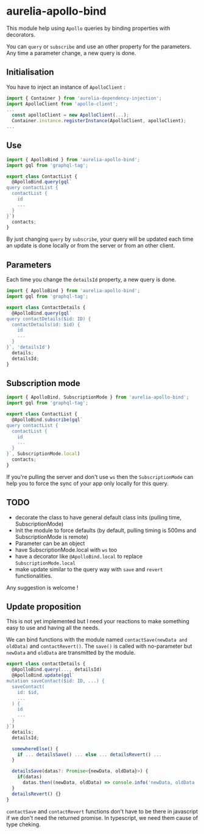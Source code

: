 # aurelia-apollo-bind

This module help using `Apollo` queries by binding properties with decorators.

You can `query` or `subscribe` and use an other property for the parameters.
Any time a parameter change, a new query is done.

## Initialisation

You have to inject an instance of `ApolloClient` :

```typescript
import { Container } from 'aurelia-dependency-injection';
import ApolloClient from 'apollo-client';
...
  const apolloClient = new ApolloClient(...);
  Container.instance.registerInstance(ApolloClient, apolloClient);
...
```

## Use

```typescript
import { ApolloBind } from 'aurelia-apollo-bind';
import gql from 'graphql-tag';

export class ContactList {
  @ApolloBind.query(gql`
query contactList {
  contactList {
    id
    ...
  }
}`)
  contacts;
}
```

By just changing `query` by `subscribe`, your query will be updated each time an update is done locally or from the server or from an other client.

## Parameters

Each time you change the `detailsId` property, a new query is done.

```typescript
import { ApolloBind } from 'aurelia-apollo-bind';
import gql from 'graphql-tag';

export class ContactDetails {
  @ApolloBind.query(gql`
query contactDetails($id: ID) {
  contactDetails(id: $id) {
    id
    ...
  }
}`, 'detailsId')
  details;
  detailsId;
}
```

## Subscription mode

```typescript
import { ApolloBind, SubscriptionMode } from 'aurelia-apollo-bind';
import gql from 'graphql-tag';

export class ContactList {
  @ApolloBind.subscribe(gql`
query contactList {
  contactList {
    id
    ...
  }
}`, SubscriptionMode.local)
  contacts;
}
```

If you're pulling the server and don't use `ws` then the `SubscriptionMode` can help you to force the sync of your app only locally for this query.

## TODO

 - decorate the class to have general default class inits (pulling time, SubscriptionMode)
 - Init the module to force defaults (by default, pulling timing is 500ms and SubscriptionMode is remote)
 - Parameter can be an object
 - have SubscriptionMode.local with `ws` too
 - have a decorator like `@ApolloBind.local` to replace `SubscriptionMode.local`
 - make update similar to the query way with `save` and `revert` functionalities.

Any suggestion is welcome !

## Update proposition

This is not yet implemented but I need your reactions to make something easy to use and having all the needs.

We can bind functions with the module named `contactSave(newData and oldData)` and `contactRevert()`.
The `save()` is called with no-parameter but `newData` and `oldData` are transmitted by the module.

```typescript
export class contactDetails {
  @ApolloBind.query(..., detailsId)
  @ApolloBind.update(gql`
mutation saveContact($id: ID, ...) {
  saveContact(
    id: $id,
    ...
  ) {
    id
    ...
  }
}`)
  details;
  detailsId;

  somewhereElse() {
    if ... detailsSave() ... else ... detailsRevert() ...
  }

  detailsSave(datas?: Promise<{newData, oldData}>) {
    if(datas)
      datas.then((newData, oldData) => console.info('newData, oldData :', newData, oldData));
  }
  detailsRevert() {}
}
```

`contactSave` and `contactRevert` functions don't have to be there in javascript if we don't need the returned promise.
In typescript, we need them cause of type cheking.
